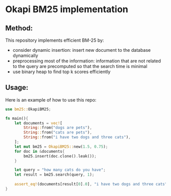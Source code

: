 # Okapi BM25 implementation

## Method:

This repository implements efficient BM-25 by:
- consider dynamic insertion: insert new document to the database dynamically
- preprocessing most of the information: information that are not related to the query are precomputed so that the search time is minimal
- use binary heap to find top k scores efficiently

## Usage:

Here is an example of how to use this repo:

```rust
use bm25::OkapiBM25;

fn main(){
    let documents = vec![
        String::from("dogs are pets"),
        String::from("cats are pets"),
        String::from("i have two dogs and three cats"),
    ];
    let mut bm25 = OkapiBM25::new(1.5, 0.75);
    for doc in &documents{
        bm25.insert(doc.clone().leak());
    }

    let query = "how many cats do you have";
    let result = bm25.search(query, 1);
    
    assert_eq!(documents[result[0].0], "i have two dogs and three cats");
}
```